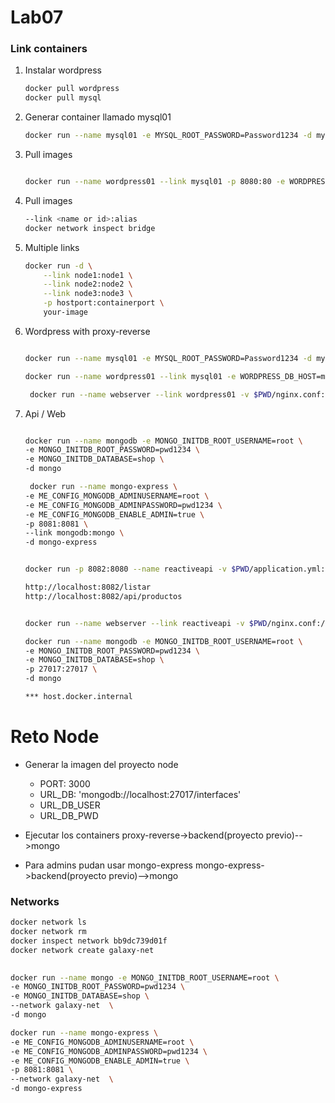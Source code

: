 # Lab07

### Link containers

1. Instalar wordpress
    ```bash
    docker pull wordpress
    docker pull mysql
    ```

1.  Generar container llamado mysql01
    ```bash
    docker run --name mysql01 -e MYSQL_ROOT_PASSWORD=Password1234 -d mysql
    ```


1. Pull images
    ```bash

    docker run --name wordpress01 --link mysql01 -p 8080:80 -e WORDPRESS_DB_HOST=mysql01:3306 -e WORDPRESS_DB_USER=root -e WORDPRESS_DB_PASSWORD=Password1234 -e WORDPRESS_DB_NAME=wordpress -d wordpress
    ```

1. Pull images
    ```bash
    --link <name or id>:alias
    docker network inspect bridge
    ```

1. Multiple links
    ```bash
    docker run -d \
        --link node1:node1 \
        --link node2:node2 \
        --link node3:node3 \
        -p hostport:containerport \
        your-image
    ```

1. Wordpress with proxy-reverse
    ```bash

    docker run --name mysql01 -e MYSQL_ROOT_PASSWORD=Password1234 -d mysql

    docker run --name wordpress01 --link mysql01 -e WORDPRESS_DB_HOST=mysql01:3306 -e WORDPRESS_DB_USER=root -e WORDPRESS_DB_PASSWORD=Password1234 -e WORDPRESS_DB_NAME=wordpress -e WORDPRESS_CONFIG_EXTRA="define('WP_HOME','http://localhost:8080'); define('WP_SITEURL','http://localhost:8080');" -d wordpress

     docker run --name webserver --link wordpress01 -v $PWD/nginx.conf:/etc/nginx/nginx.conf:ro -p 8080:9060 -d nginx


    ```


1. Api / Web  
    ```bash

    docker run --name mongodb -e MONGO_INITDB_ROOT_USERNAME=root \
    -e MONGO_INITDB_ROOT_PASSWORD=pwd1234 \
    -e MONGO_INITDB_DATABASE=shop \
    -d mongo

     docker run --name mongo-express \
    -e ME_CONFIG_MONGODB_ADMINUSERNAME=root \
    -e ME_CONFIG_MONGODB_ADMINPASSWORD=pwd1234 \
    -e ME_CONFIG_MONGODB_ENABLE_ADMIN=true \
    -p 8081:8081 \
    --link mongodb:mongo \
    -d mongo-express
    

    docker run -p 8082:8080 --name reactiveapi -v $PWD/application.yml:/application.yml --link mongodb -d reactivedemo:latest

    http://localhost:8082/listar
    http://localhost:8082/api/productos


    docker run --name webserver --link reactiveapi -v $PWD/nginx.conf:/etc/nginx/nginx.conf:ro -p 8083:9060 -d nginx

    ```    

    ```bash
    docker run --name mongodb -e MONGO_INITDB_ROOT_USERNAME=root \
    -e MONGO_INITDB_ROOT_PASSWORD=pwd1234 \
    -e MONGO_INITDB_DATABASE=shop \
    -p 27017:27017 \
    -d mongo

    *** host.docker.internal
    ```        


# Reto Node

* Generar la imagen del proyecto node

    * PORT: 3000
    * URL_DB: 'mongodb://localhost:27017/interfaces'
    * URL_DB_USER
    * URL_DB_PWD

* Ejecutar los containers
    proxy-reverse->backend(proyecto previo)-->mongo

* Para admins pudan usar mongo-express
    mongo-express->backend(proyecto previo)-->mongo



### Networks

```bash
docker network ls
docker network rm
docker inspect network bb9dc739d01f
docker network create galaxy-net
    
```

```bash
docker run --name mongo -e MONGO_INITDB_ROOT_USERNAME=root \
-e MONGO_INITDB_ROOT_PASSWORD=pwd1234 \
-e MONGO_INITDB_DATABASE=shop \
--network galaxy-net  \
-d mongo

docker run --name mongo-express \
-e ME_CONFIG_MONGODB_ADMINUSERNAME=root \
-e ME_CONFIG_MONGODB_ADMINPASSWORD=pwd1234 \
-e ME_CONFIG_MONGODB_ENABLE_ADMIN=true \
-p 8081:8081 \
--network galaxy-net  \
-d mongo-express
```    